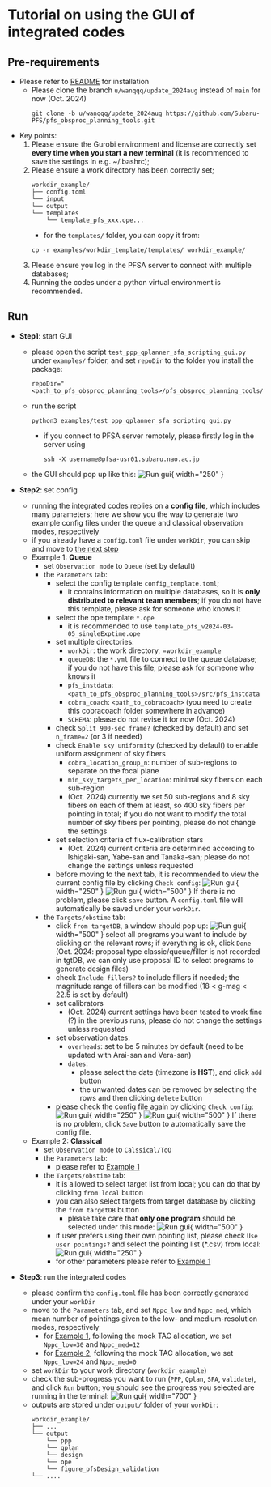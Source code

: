 # Tutorial on using the GUI of integrated codes

## Pre-requirements

- Please refer to [README](../README.md) for installation 
    - Please clone the branch `u/wanqqq/update_2024aug` instead of `main` for now (Oct. 2024)
        ```shell
        git clone -b u/wanqqq/update_2024aug https://github.com/Subaru-PFS/pfs_obsproc_planning_tools.git
        ```
- Key points:
    1. Please ensure the Gurobi environment and license are correctly set **every time when you start a new terminal** (it is recommended to save the settings in e.g. ~/.bashrc);
    2. Please ensure a work directory has been correctly set;
        ```shell
        workdir_example/
        ├── config.toml
        └── input
        └── output
        └── templates
            └── template_pfs_xxx.ope...
        ```
        - for the `templates/` folder, you can copy it from:
        ```shell
        cp -r examples/workdir_template/templates/ workdir_example/
        ```
    3. Please ensure you log in the PFSA server to connect with multiple databases;
    4. Running the codes under a python virtual environment is recommended.

## Run

- <a id="step1">**Step1**: start GUI</a>
    - please open the script `test_ppp_qplanner_sfa_scripting_gui.py` under `examples/` folder, and set `repoDir` to the folder you install the package:
        ```shell
        repoDir="<path_to_pfs_obsproc_planning_tools>/pfs_obsproc_planning_tools/src/pfs_obsproc_planning"
        ```
    - run the script
        ```shell
        python3 examples/test_ppp_qplanner_sfa_scripting_gui.py 
        ```
        - if you connect to PFSA server remotely, please firstly log in the server using
            ```shell
            ssh -X username@pfsa-usr01.subaru.nao.ac.jp
            ```
    - the GUI should pop up like this:
        ![Run gui](tutorial_fig/gui_window.png){ width="250" }

- <a id="step2">**Step2**: set config</a>
    - running the integrated codes replies on a **config file**, which includes many parameters; here we show you the way to generate two example config files under the queue and classical observation modes, respectively
    - if you already have a `config.toml` file under `workDir`, you can skip and move to [the next step](#step3)
    - <a id="example1">Example 1</a>: **Queue**
        - set `Observation mode` to `Queue` (set by default)
        - the `Parameters` tab:
            - select the config template `config_template.toml`; 
                - it contains information on multiple databases, so it is **only distributed to relevant team members**; if you do not have this template, please ask for someone who knows it
            - select the ope template `*.ope`
                - it is recommended to use `template_pfs_v2024-03-05_singleExptime.ope`
            - set multiple directories:
                - `workDir`: the work directory, =`workdir_example`
                - `queueDB`: the `*.yml` file to connect to the queue database; if you do not have this file, please ask for someone who knows it
                - `pfs_instdata`: `<path_to_pfs_obsproc_planning_tools>/src/pfs_instdata`
                - `cobra_coach`: `<path_to_cobracoach>` (you need to create this cobracoach folder somewhere in advance)
                - `SCHEMA`: please do not revise it for now (Oct. 2024)
            - check `Split 900-sec frame?` (checked by default) and set `n_frame=2` (or 3 if needed)
            - check `Enable sky uniformity` (checked by default) to enable uniform assignment of sky fibers
                - `cobra_location_group_n`: number of sub-regions to separate on the focal plane
                - `min_sky_targets_per_location`: minimal sky fibers on each sub-region
                - (Oct. 2024) currently we set 50 sub-regions and 8 sky fibers on each of them at least, so 400 sky fibers per pointing in total; if you do not want to modify the total number of sky fibers per pointing, please do not change the settings
            - set selection criteria of flux-calibration stars 
                - (Oct. 2024) current criteria are determined according to Ishigaki-san, Yabe-san and Tanaka-san; please do not change the settings unless requested
            - before moving to the next tab, it is recommended to view the current config file by clicking `Check config`:
                ![Run gui](tutorial_fig/gui_tab1.png){ width="250" }
                ![Run gui](tutorial_fig/gui_config_tab1.png){ width="500" }
                If there is no problem, please click `save` button. A `config.toml` file will automatically be saved under your `workDir`.
        - the `Targets/obstime` tab:
            - click `from targetDB`, a window should pop up:
                ![Run gui](tutorial_fig/gui_psl.png){ width="500" }
                select all programs you want to include by clicking on the relevant rows; if everything is ok, click `Done` 
                (Oct. 2024: proposal type classic/queue/filler is not recorded in tgtDB, we can only use proposal ID to select programs to generate design files) 
            - check `Include fillers?` to include fillers if needed; the magnitude range of fillers can be modified (18 < g-mag < 22.5 is set by default)
            - set calibrators
                - (Oct. 2024) current settings have been tested to work fine (?) in the previous runs; please do not change the settings unless requested
            - set observation dates:
                - `overheads`: set to be 5 minutes by default (need to be updated with Arai-san and Vera-san)
                - `dates`: 
                    - please select the date (timezone is **HST**), and click `add` button
                    - the unwanted dates can be removed by selecting the rows and then clicking `delete` button
            - please check the config file again by clicking `Check config`:
                ![Run gui](tutorial_fig/gui_tab2.png){ width="250" }
                ![Run gui](tutorial_fig/gui_config_tab2.png){ width="500" }
                If there is no problem, click `Save` button to automatically save the config file.
    - <a id="example2">Example 2</a>: **Classical**
        - set `Observation mode` to `Calssical/ToO`
        - the `Parameters` tab:
            - please refer to [Example 1](#example1)
        - the `Targets/obstime` tab:
            - it is allowed to select target list from local; you can do that by clicking `from local` button
            - you can also select targets from target database by clicking the `from targetDB` button
                - please take care that **only one program** should be selected under this mode:
                ![Run gui](tutorial_fig/gui_psl_cla.png){ width="500" }
            - if user prefers using their own pointing list, please check `Use user pointings?` and select the pointing list (*.csv) from local:
            ![Run gui](tutorial_fig/gui_tab2_cla.png){ width="250" }
            - for other parameters please refer to [Example 1](#example1)
- <a id="step3">**Step3**: run the integrated codes</a>
    - please confirm the `config.toml` file has been correctly generated under your `workDir`
    - move to the `Parameters` tab, and set `Nppc_low` and `Nppc_med`, which mean number of pointings given to the low- and medium-resolution modes, respectively
        - for [Example 1](#example1), following the mock TAC allocation, we set `Nppc_low=30` and `Nppc_med=12`
        - for [Example 2](#example2), following the mock TAC allocation, we set `Nppc_low=24` and `Nppc_med=0`
    - set `workDir` to your work directory (`workdir_example`)
    - check the sub-progress you want to run (`PPP`, `Qplan`, `SFA`, `validate`), and click `Run` button; you should see the progress you selected are running in the terminal:
    ![Run gui](tutorial_fig/gui_run.png){ width="700" }
    - outputs are stored under `output/` folder of your `workDir`:
        ```shell
        workdir_example/
        ├── ...
        └── output
            └── ppp
            └── qplan
            └── design
            └── ope
            └── figure_pfsDesign_validation
        └── ....
        ```



        

